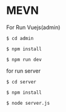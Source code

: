 # MEVN

For Run Vuejs(admin)

```
$ cd admin
```
```
$ npm install
```
```
$ npm run dev
```
for run server

```
$ cd server
```
```
$ npm install
```
```
$ node server.js
```